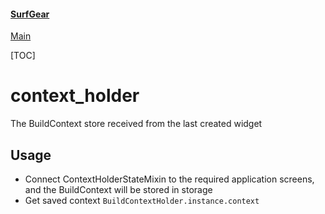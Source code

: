 #### [SurfGear](https://github.com/surfstudio/SurfGear)

[Main](../../docs/en/main.md)

[TOC]

# context_holder

The BuildContext store received from the last created widget

## Usage
* Connect ContextHolderStateMixin to the required application screens, and the BuildContext will be stored in storage
* Get saved context `BuildContextHolder.instance.context`
